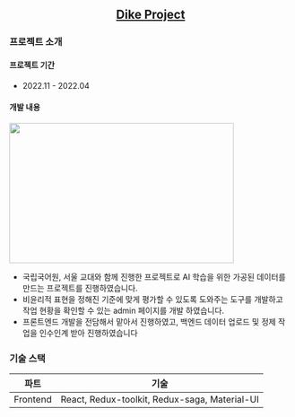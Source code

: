 <h2 align="center">
  <a href="https://aosjehdgus.github.io/lonnie-portfolio/" target="_blank">Dike Project</a>
</h2>
<div align="center">
</div>

### 프로젝트 소개
#### 프로젝트 기간
- 2022.11 - 2022.04

#### 개발 내용

<img src="https://user-images.githubusercontent.com/66933768/161499921-8d5b23dd-c952-4d0a-8522-c884db71ed5b.gif" width="400" height="250" />

- 국립국어원, 서울 교대와 함께 진행한 프로젝트로 AI 학습을 위한 가공된 데이터를 만드는 프로젝트를 진행하였습니다. 
- 비윤리적 표현을 정해진 기준에 맞게 평가할 수 있도록 도와주는 도구를 개발하고 작업 현황을 확인할 수 있는 admin 페이지를 개발 하였습니다. 
- 프론트엔드 개발을 전담해서 맡아서 진행하였고, 백엔드 데이터 업로드 및 정제 작업을 인수인계 받아 진행하였습니다
  

### 기술 스택
|파트|기술|
|---|---|
|Frontend|React, Redux-toolkit, Redux-saga, Material-UI|

